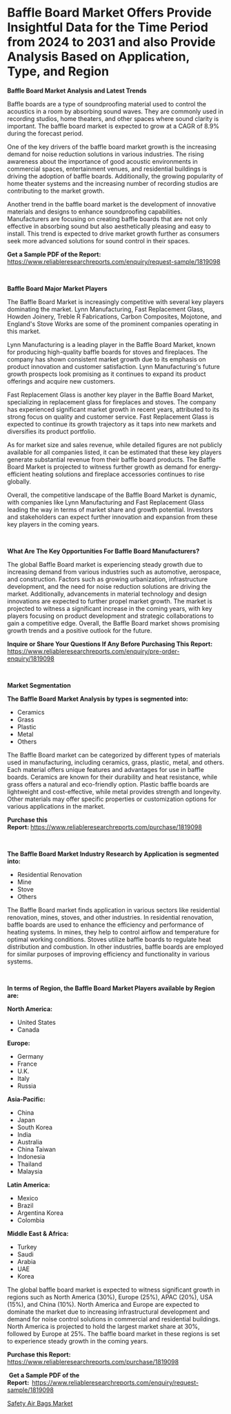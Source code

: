 <p><h1>Baffle Board Market Offers Provide Insightful Data for the Time Period from 2024 to 2031 and also Provide Analysis Based on Application, Type, and Region</h1></p><p><strong>Baffle Board Market Analysis and Latest Trends</strong></p>
<p><p>Baffle boards are a type of soundproofing material used to control the acoustics in a room by absorbing sound waves. They are commonly used in recording studios, home theaters, and other spaces where sound clarity is important. The baffle board market is expected to grow at a CAGR of 8.9% during the forecast period.</p><p>One of the key drivers of the baffle board market growth is the increasing demand for noise reduction solutions in various industries. The rising awareness about the importance of good acoustic environments in commercial spaces, entertainment venues, and residential buildings is driving the adoption of baffle boards. Additionally, the growing popularity of home theater systems and the increasing number of recording studios are contributing to the market growth.</p><p>Another trend in the baffle board market is the development of innovative materials and designs to enhance soundproofing capabilities. Manufacturers are focusing on creating baffle boards that are not only effective in absorbing sound but also aesthetically pleasing and easy to install. This trend is expected to drive market growth further as consumers seek more advanced solutions for sound control in their spaces.</p></p>
<p><strong>Get a Sample PDF of the Report:&nbsp;</strong> <a href="https://www.reliableresearchreports.com/enquiry/request-sample/1819098">https://www.reliableresearchreports.com/enquiry/request-sample/1819098</a></p>
<p>&nbsp;</p>
<p><strong>Baffle Board Major Market Players</strong></p>
<p><p>The Baffle Board Market is increasingly competitive with several key players dominating the market. Lynn Manufacturing, Fast Replacement Glass, Howden Joinery, Treble R Fabrications, Carbon Composites, Mojotone, and England's Stove Works are some of the prominent companies operating in this market.</p><p>Lynn Manufacturing is a leading player in the Baffle Board Market, known for producing high-quality baffle boards for stoves and fireplaces. The company has shown consistent market growth due to its emphasis on product innovation and customer satisfaction. Lynn Manufacturing's future growth prospects look promising as it continues to expand its product offerings and acquire new customers.</p><p>Fast Replacement Glass is another key player in the Baffle Board Market, specializing in replacement glass for fireplaces and stoves. The company has experienced significant market growth in recent years, attributed to its strong focus on quality and customer service. Fast Replacement Glass is expected to continue its growth trajectory as it taps into new markets and diversifies its product portfolio.</p><p>As for market size and sales revenue, while detailed figures are not publicly available for all companies listed, it can be estimated that these key players generate substantial revenue from their baffle board products. The Baffle Board Market is projected to witness further growth as demand for energy-efficient heating solutions and fireplace accessories continues to rise globally.</p><p>Overall, the competitive landscape of the Baffle Board Market is dynamic, with companies like Lynn Manufacturing and Fast Replacement Glass leading the way in terms of market share and growth potential. Investors and stakeholders can expect further innovation and expansion from these key players in the coming years.</p></p>
<p>&nbsp;</p>
<p><strong>What Are The Key Opportunities For Baffle Board Manufacturers?</strong></p>
<p><p>The global Baffle Board market is experiencing steady growth due to increasing demand from various industries such as automotive, aerospace, and construction. Factors such as growing urbanization, infrastructure development, and the need for noise reduction solutions are driving the market. Additionally, advancements in material technology and design innovations are expected to further propel market growth. The market is projected to witness a significant increase in the coming years, with key players focusing on product development and strategic collaborations to gain a competitive edge. Overall, the Baffle Board market shows promising growth trends and a positive outlook for the future.</p></p>
<p><strong>Inquire or Share Your Questions If Any Before Purchasing This Report:</strong> <a href="https://www.reliableresearchreports.com/enquiry/pre-order-enquiry/1819098">https://www.reliableresearchreports.com/enquiry/pre-order-enquiry/1819098</a></p>
<p>&nbsp;</p>
<p><strong>Market Segmentation</strong></p>
<p><strong>The Baffle Board Market Analysis by types is segmented into:</strong></p>
<p><ul><li>Ceramics</li><li>Grass</li><li>Plastic</li><li>Metal</li><li>Others</li></ul></p>
<p><p>The Baffle Board market can be categorized by different types of materials used in manufacturing, including ceramics, grass, plastic, metal, and others. Each material offers unique features and advantages for use in baffle boards. Ceramics are known for their durability and heat resistance, while grass offers a natural and eco-friendly option. Plastic baffle boards are lightweight and cost-effective, while metal provides strength and longevity. Other materials may offer specific properties or customization options for various applications in the market.</p></p>
<p><strong>Purchase this Report:&nbsp;</strong><a href="https://www.reliableresearchreports.com/purchase/1819098">https://www.reliableresearchreports.com/purchase/1819098</a></p>
<p>&nbsp;</p>
<p><strong>The Baffle Board Market Industry Research by Application is segmented into:</strong></p>
<p><ul><li>Residential Renovation</li><li>Mine</li><li>Stove</li><li>Others</li></ul></p>
<p><p>The Baffle Board market finds application in various sectors like residential renovation, mines, stoves, and other industries. In residential renovation, baffle boards are used to enhance the efficiency and performance of heating systems. In mines, they help to control airflow and temperature for optimal working conditions. Stoves utilize baffle boards to regulate heat distribution and combustion. In other industries, baffle boards are employed for similar purposes of improving efficiency and functionality in various systems.</p></p>
<p>&nbsp;</p>
<p><strong>In terms of Region, the Baffle Board Market Players available by Region are:</strong></p>
<p>
    <p> <strong> North America: </strong>
        <ul>
            <li>United States</li>
            <li>Canada</li>
        </ul>
        </p> 
    <p> <strong> Europe: </strong>
        <ul>
            <li>Germany</li>
            <li>France</li>
            <li>U.K.</li>
            <li>Italy</li>
            <li>Russia</li>
        </ul>
        </p> 
    <p> <strong> Asia-Pacific: </strong>
        <ul>
            <li>China</li>
            <li>Japan</li>
            <li>South Korea</li>
            <li>India</li>
            <li>Australia</li>
            <li>China Taiwan</li>
            <li>Indonesia</li>
            <li>Thailand</li>
            <li>Malaysia</li>
        </ul>
        </p> 
    <p> <strong> Latin America: </strong>
        <ul>
            <li>Mexico</li>
            <li>Brazil</li>
            <li>Argentina Korea</li>
            <li>Colombia</li>
        </ul>
        </p> 
    <p> <strong> Middle East & Africa: </strong>
        <ul>
            <li>Turkey</li>
            <li>Saudi</li>
            <li>Arabia</li>
            <li>UAE</li>
            <li>Korea</li>
        </ul>
    </p>
    </p>
<p><p>The global baffle board market is expected to witness significant growth in regions such as North America (30%), Europe (25%), APAC (20%), USA (15%), and China (10%). North America and Europe are expected to dominate the market due to increasing infrastructural development and demand for noise control solutions in commercial and residential buildings. North America is projected to hold the largest market share at 30%, followed by Europe at 25%. The baffle board market in these regions is set to experience steady growth in the coming years.</p></p>
<p><strong>Purchase this Report: </strong><a href="https://www.reliableresearchreports.com/purchase/1819098">https://www.reliableresearchreports.com/purchase/1819098</a></p>
<p>&nbsp;<strong>Get a Sample PDF of the Report:&nbsp;&nbsp;</strong><a href="https://www.reliableresearchreports.com/enquiry/request-sample/1819098">https://www.reliableresearchreports.com/enquiry/request-sample/1819098</a></p>
<p><strong></strong></p>
<p><p><a href="https://scarlet-rocket-c63.notion.site/Safety-Air-Bags-Market-Size-Evaluating-its-Market-Trends-Growth-and-Projections-2024-2031-a6ea2269072447b193d7fabf094b7828">Safety Air Bags Market</a></p></p>